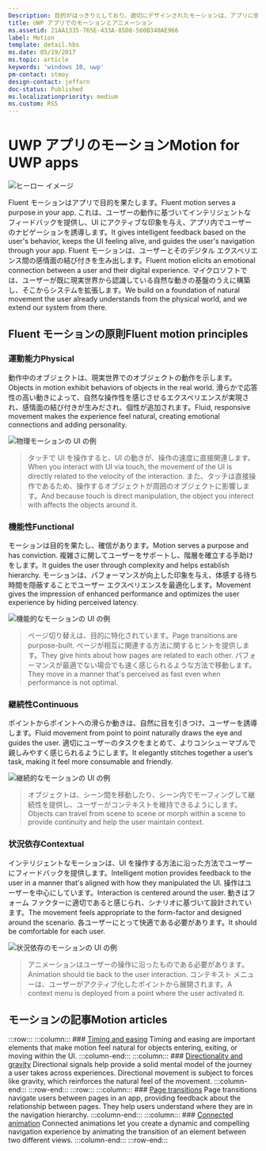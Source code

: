 ```yaml
---
Description: 目的がはっきりとしており、適切にデザインされたモーションは、アプリに強い印象を与え、精巧で完成度の高い操作性を感じさせます。 コンテキストの変化がわかりやすく、視覚的な切り替えがエクスペリエンスに結び付きます。
title: UWP アプリでのモーションとアニメーション
ms.assetid: 21AA1335-765E-433A-85D8-560B340AE966
label: Motion
template: detail.hbs
ms.date: 05/19/2017
ms.topic: article
keywords: 'windows 10, uwp'
pm-contact: stmoy
design-contact: jeffarn
doc-status: Published
ms.localizationpriority: medium
ms.custom: RS5
---
```

# <a name="motion-for-uwp-apps"></a><span data-ttu-id="42ad5-105">UWP アプリのモーション</span><span class="sxs-lookup"><span data-stu-id="42ad5-105">Motion for UWP apps</span></span>

![ヒーロー イメージ](images/header-motion2.svg)

<span data-ttu-id="42ad5-107">Fluent モーションはアプリで目的を果たします。</span><span class="sxs-lookup"><span data-stu-id="42ad5-107">Fluent motion serves a purpose in your app.</span></span> <span data-ttu-id="42ad5-108">これは、ユーザーの動作に基づいてインテリジェントなフィードバックを提供し、UI にアクティブな印象を与え、アプリ内でユーザーのナビゲーションを誘導します。</span><span class="sxs-lookup"><span data-stu-id="42ad5-108">It gives intelligent feedback based on the user's behavior, keeps the UI feeling alive, and guides the user's navigation through your app.</span></span> <span data-ttu-id="42ad5-109">Fluent モーションは、ユーザーとそのデジタル エクスペリエンス間の感情面の結び付きを生み出します。</span><span class="sxs-lookup"><span data-stu-id="42ad5-109">Fluent motion elicits an emotional connection between a user and their digital experience.</span></span> <span data-ttu-id="42ad5-110">マイクロソフトでは、ユーザーが既に現実世界から認識している自然な動きの基盤のうえに構築し、そこからシステムを拡張します。</span><span class="sxs-lookup"><span data-stu-id="42ad5-110">We build on a foundation of natural movement the user already understands from the physical world, and we extend our system from there.</span></span>

## <a name="fluent-motion-principles"></a><span data-ttu-id="42ad5-111">Fluent モーションの原則</span><span class="sxs-lookup"><span data-stu-id="42ad5-111">Fluent motion principles</span></span>

### <a name="physical"></a><span data-ttu-id="42ad5-112">運動能力</span><span class="sxs-lookup"><span data-stu-id="42ad5-112">Physical</span></span>

<span data-ttu-id="42ad5-113">動作中のオブジェクトは、現実世界でのオブジェクトの動作を示します。</span><span class="sxs-lookup"><span data-stu-id="42ad5-113">Objects in motion exhibit behaviors of objects in the real world.</span></span> <span data-ttu-id="42ad5-114">滑らかで応答性の高い動きによって、自然な操作性を感じさせるエクスペリエンスが実現され、感情面の結び付きが生みだされ、個性が追加されます。</span><span class="sxs-lookup"><span data-stu-id="42ad5-114">Fluid, responsive movement makes the experience feel natural, creating emotional connections and adding personality.</span></span>

![物理モーションの UI の例](images/Physical.gif)
> <span data-ttu-id="42ad5-116">タッチで UI を操作すると、UI の動きが、操作の速度に直接関連します。</span><span class="sxs-lookup"><span data-stu-id="42ad5-116">When you interact with UI via touch, the movement of the UI is directly related to the velocity of the interaction.</span></span> <span data-ttu-id="42ad5-117">また、タッチは直接操作であるため、操作するオブジェクトが周囲のオブジェクトに影響します。</span><span class="sxs-lookup"><span data-stu-id="42ad5-117">And because touch is direct manipulation, the object you interect with affects the objects around it.</span></span>

### <a name="functional"></a><span data-ttu-id="42ad5-118">機能性</span><span class="sxs-lookup"><span data-stu-id="42ad5-118">Functional</span></span>

<span data-ttu-id="42ad5-119">モーションは目的を果たし、確信があります。</span><span class="sxs-lookup"><span data-stu-id="42ad5-119">Motion serves a purpose and has conviction.</span></span> <span data-ttu-id="42ad5-120">複雑さに関してユーザーをサポートし、階層を確立する手助けをします。</span><span class="sxs-lookup"><span data-stu-id="42ad5-120">It guides the user through complexity and helps establish hierarchy.</span></span> <span data-ttu-id="42ad5-121">モーションは、パフォーマンスが向上した印象を与え、体感する待ち時間を隠蔽することでユーザー エクスペリエンスを最適化します。</span><span class="sxs-lookup"><span data-stu-id="42ad5-121">Movement gives the impression of enhanced performance and optimizes the user experience by hiding perceived latency.</span></span>

![機能的なモーションの UI の例](images/functional.gif)
> <span data-ttu-id="42ad5-123">ページ切り替えは、目的に特化されています。</span><span class="sxs-lookup"><span data-stu-id="42ad5-123">Page transitions are purpose-built.</span></span> <span data-ttu-id="42ad5-124">ページが相互に関連する方法に関するヒントを提供します。</span><span class="sxs-lookup"><span data-stu-id="42ad5-124">They give hints about how pages are related to each other.</span></span> <span data-ttu-id="42ad5-125">パフォーマンスが最適でない場合でも速く感じられるような方法で移動します。</span><span class="sxs-lookup"><span data-stu-id="42ad5-125">They move in a manner that's perceived as fast even when performance is not optimal.</span></span>

### <a name="continuous"></a><span data-ttu-id="42ad5-126">継続性</span><span class="sxs-lookup"><span data-stu-id="42ad5-126">Continuous</span></span>

<span data-ttu-id="42ad5-127">ポイントからポイントへの滑らか動きは、自然に目を引きつけ、ユーザーを誘導します。</span><span class="sxs-lookup"><span data-stu-id="42ad5-127">Fluid movement from point to point naturally draws the eye and guides the user.</span></span> <span data-ttu-id="42ad5-128">適切にユーザーのタスクをまとめて、よりコンシューマブルで親しみやすく感じられるようにします。</span><span class="sxs-lookup"><span data-stu-id="42ad5-128">It elegantly stitches together a user’s task, making it feel more consumable and friendly.</span></span>

![継続的なモーションの UI の例](images/continuous3.gif)
> <span data-ttu-id="42ad5-130">オブジェクトは、シーン間を移動したり、シーン内でモーフィングして継続性を提供し、ユーザーがコンテキストを維持できるようにします。</span><span class="sxs-lookup"><span data-stu-id="42ad5-130">Objects can travel from scene to scene or morph within a scene to provide continuity and help the user maintain context.</span></span>

### <a name="contextual"></a><span data-ttu-id="42ad5-131">状況依存</span><span class="sxs-lookup"><span data-stu-id="42ad5-131">Contextual</span></span>

<span data-ttu-id="42ad5-132">インテリジェントなモーションは、UI を操作する方法に沿った方法でユーザーにフィードバックを提供します。</span><span class="sxs-lookup"><span data-stu-id="42ad5-132">Intelligent motion provides feedback to the user in a manner that's aligned with how they manipulated the UI.</span></span> <span data-ttu-id="42ad5-133">操作はユーザーを中心にしています。</span><span class="sxs-lookup"><span data-stu-id="42ad5-133">Interaction is centered around the user.</span></span> <span data-ttu-id="42ad5-134">動きはフォーム ファクターに適切であると感じられ、シナリオに基づいて設計されています。</span><span class="sxs-lookup"><span data-stu-id="42ad5-134">The movement feels appropriate to the form-factor and designed around the scenario.</span></span> <span data-ttu-id="42ad5-135">各ユーザーにとって快適である必要があります。</span><span class="sxs-lookup"><span data-stu-id="42ad5-135">It should be comfortable for each user.</span></span>

![状況依存のモーションの UI の例](images/Contextual.gif)
> <span data-ttu-id="42ad5-137">アニメーションはユーザーの操作に沿ったものである必要があります。</span><span class="sxs-lookup"><span data-stu-id="42ad5-137">Animation should tie back to the user interaction.</span></span> <span data-ttu-id="42ad5-138">コンテキスト メニューは、ユーザーがアクティブ化したポイントから展開されます。</span><span class="sxs-lookup"><span data-stu-id="42ad5-138">A context menu is deployed from a point where the user activated it.</span></span> 

## <a name="motion-articles"></a><span data-ttu-id="42ad5-139">モーションの記事</span><span class="sxs-lookup"><span data-stu-id="42ad5-139">Motion articles</span></span>

:::row:::
    :::column:::
        ### [Timing and easing](timing-and-easing.md)
        Timing and easing are important elements that make motion feel natural for objects entering, exiting, or moving within the UI.
    :::column-end:::
    :::column:::
        ### [Directionality and gravity](directionality-and-gravity.md)
        Directional signals help provide a solid mental model of the journey a user takes across experiences. Directional movement is subject to forces like gravity, which reinforces the natural feel of the movement.
    :::column-end:::
:::row-end:::
:::row:::
    :::column:::
        ### [Page transitions](page-transitions.md)
        Page transitions navigate users between pages in an app, providing feedback about the relationship between pages. They help users understand where they are in the navigation hierarchy.
    :::column-end:::
    :::column:::
        ### [Connected animation](connected-animation.md)
        Connected animations let you create a dynamic and compelling navigation experience by animating the transition of an element between two different views.
    :::column-end:::
:::row-end:::

